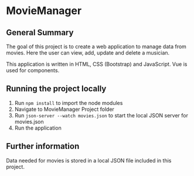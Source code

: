 # MovieManager

## General Summary
The goal of this project is to create a web application to manage data from movies. Here the user can view, add, update and delete a musician.

This application is written in HTML, CSS (Bootstrap) and JavaScript. Vue is used for components.

## Running the project locally
1. Run `npm install` to import the node modules
2. Navigate to MovieManager Project folder
3. Run `json-server --watch movies.json` to start the local JSON server for movies.json
4. Run the application

## Further information
Data needed for movies is stored in a local JSON file included in this project.
